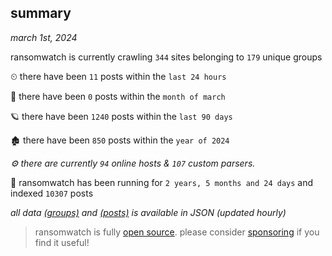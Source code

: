 
## summary
_march 1st, 2024_

ransomwatch is currently crawling `344` sites belonging to `179` unique groups

⏲ there have been `11` posts within the `last 24 hours`

🦈 there have been `0` posts within the `month of march`

🪐 there have been `1240` posts within the `last 90 days`

🏚 there have been `850` posts within the `year of 2024`

_⚙️ there are currently `94` online hosts & `107` custom parsers._

🦕 ransomwatch has been running for `2 years, 5 months and 24 days` and indexed `10307` posts

_all data  [(groups)](http://ransomwhat.telemetry.ltd/groups) and [(posts)](http://ransomwhat.telemetry.ltd/posts) is available in JSON (updated hourly)_

> ransomwatch is fully [open source](https://github.com/joshhighet/ransomwatch#ransomwatch--). please consider [sponsoring](https://github.com/sponsors/joshhighet) if you find it useful!
